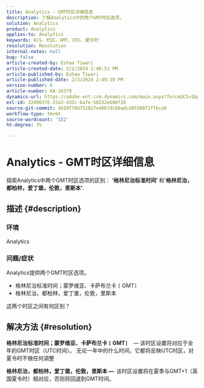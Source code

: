 ```yaml
---
title: Analytics - GMT时区详细信息
description: 了解Analytics中的两个GMT时区选项。
solution: Analytics
product: Analytics
applies-to: Analytics
keywords: KCS、时区、GMT、UTC、夏令时
resolution: Resolution
internal-notes: null
bug: false
article-created-by: Eshaa Tiwari
article-created-date: 2/2/2024 2:46:51 PM
article-published-by: Eshaa Tiwari
article-published-date: 2/2/2024 2:49:39 PM
version-number: 6
article-number: KA-16379
dynamics-url: https://adobe-ent.crm.dynamics.com/main.aspx?forceUCI=1&pagetype=entityrecord&etn=knowledgearticle&id=c9a835e5-d9c1-ee11-9079-6045bd006268
exl-id: 32496376-22a3-432c-bafe-50232eb88f20
source-git-commit: dd19f78d752827e48b7dc68adcd95500f2ffbca0
workflow-type: tm+mt
source-wordcount: '152'
ht-degree: 3%

---
```


# Analytics - GMT时区详细信息


探索Analytics中两个GMT时区选项的区别：<b> ‘格林尼治标准时间’ </b>和&#39;<b>格林尼治，都柏林，爱丁堡，伦敦，里斯本&#39;</b>.

## 描述 {#description}


### <b>环境</b>

Analytics



### <b>问题/症状</b>

Analytics提供两个GMT时区选项。

- 格林尼治标准时间；蒙罗维亚、卡萨布兰卡 `[` GMT`]`
- 格林尼治，都柏林，爱丁堡，伦敦，里斯本


这两个时区之间有何区别？


## 解决方法 {#resolution}


<b>格林尼治标准时间；蒙罗维亚、卡萨布兰卡 `[` GMT`]`  </b>  — 该时区设置将对应于全年的GMT时区（UTC时间）。 无论一年中的什么时间，它都将反映UTC时区，对夏令时不做任何调整

<b>格林尼治，都柏林，爱丁堡，伦敦，里斯本 —  </b>该时区设置将在夏季与GMT+1（英国夏令时）相对应，否则将回退到GMT时间。
